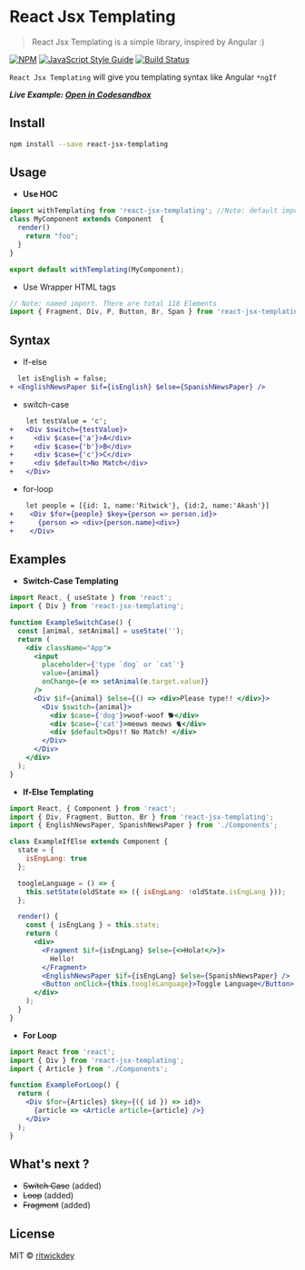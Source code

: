 # React Jsx Templating

> React Jsx Templating is a simple library, inspired by Angular :)

[![NPM](https://img.shields.io/npm/v/react-jsx-templating.svg)](https://www.npmjs.com/package/react-jsx-templating) [![JavaScript Style Guide](https://img.shields.io/badge/code_style-standard-brightgreen.svg)](https://standardjs.com) [![Build Status](https://travis-ci.com/ritwickdey/react-jsx-templating.svg?branch=master)](https://travis-ci.com/ritwickdey/react-jsx-templating)

`React Jsx Templating` will give you templating syntax like Angular `*ngIf`

**_Live Example: [Open in Codesandbox](https://codesandbox.io/s/j312l1m2x9)_**

## Install

```bash
npm install --save react-jsx-templating
```

## Usage

- **Use HOC**

```jsx
import withTemplating from 'react-jsx-templating'; //Note: default import
class MyComponent extends Component  {
  render()
    return "foo";
  }
}

export default withTemplating(MyComponent);
```

- Use Wrapper HTML tags

```jsx
// Note: named import. There are total 118 Elements
import { Fragment, Div, P, Button, Br, Span } from 'react-jsx-templating';
```

## Syntax

- If-else

```diff
  let isEnglish = false;
+ <EnglishNewsPaper $if={isEnglish} $else={SpanishNewsPaper} />
```

- switch-case

```diff
    let testValue = 'c';
+   <Div $switch={testValue}>
+     <div $case={'a'}>A</div>
+     <div $case={'b'}>B</div>
+     <div $case={'c'}>C</div>
+     <div $default>No Match</div>
+   </Div>
```

- for-loop

```diff
    let people = [{id: 1, name:'Ritwick'}, {id:2, name:'Akash'}]
+    <Div $for={people} $key={person => person.id}>
+      {person => <div>{person.name}<div>}
+    </Div>
```

## Examples

- **Switch-Case Templating**

```jsx
import React, { useState } from 'react';
import { Div } from 'react-jsx-templating';

function ExampleSwitchCase() {
  const [animal, setAnimal] = useState('');
  return (
    <div className="App">
      <input
        placeholder={'type `dog` or `cat`'}
        value={animal}
        onChange={e => setAnimal(e.target.value)}
      />
      <Div $if={animal} $else={() => <div>Please type!! </div>}>
        <Div $switch={animal}>
          <div $case={'dog'}>woof-woof 🐕</div>
          <div $case={'cat'}>meows meows 🐈</div>
          <div $default>Ops!! No Match! </div>
        </Div>
      </Div>
    </div>
  );
}
```

- **If-Else Templating**

```jsx
import React, { Component } from 'react';
import { Div, Fragment, Button, Br } from 'react-jsx-templating';
import { EnglishNewsPaper, SpanishNewsPaper } from './Components';

class ExampleIfElse extends Component {
  state = {
    isEngLang: true
  };

  toogleLanguage = () => {
    this.setState(oldState => ({ isEngLang: !oldState.isEngLang }));
  };

  render() {
    const { isEngLang } = this.state;
    return (
      <div>
        <Fragment $if={isEngLang} $else={<>Hola!</>}>
          Hello!
        </Fragment>
        <EnglishNewsPaper $if={isEngLang} $else={SpanishNewsPaper} />
        <Button onClick={this.toogleLanguage}>Toggle Language</Button>
      </div>
    );
  }
}
```

- **For Loop**

```jsx
import React from 'react';
import { Div } from 'react-jsx-templating';
import { Article } from './Components';

function ExampleForLoop() {
  return (
    <Div $for={Articles} $key={({ id }) => id}>
      {article => <Article article={article} />}
    </Div>
  );
}
```

## What's next ?

- ~~Switch Case~~ (added)
- ~~Loop~~ (added)
- ~~Fragment~~ (added)

## License

MIT © [ritwickdey](https://github.com/ritwickdey)
